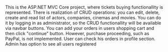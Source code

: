 This is the ASP.NET MVC Core project, where tickets buying functionallity is represented. 
There is realization of CRUD operations: you can edit, delete, create and read list of actors, companies, cinemas and movies. 
You can do it by logging in as administrator, so the CRUD functionallity will be available via navbar buttons.
You can add your orders in users shopping cart and then click "continue" button. However, purchase proceeding, such as PayPal, is not implemented.
User can check his orders in profile section.
Admin has option to see all users registered


